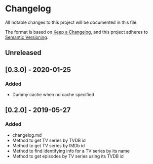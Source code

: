 # Changelog
All notable changes to this project will be documented in this file.

The format is based on [Keep a Changelog](https://keepachangelog.com/en/1.0.0/),
and this project adheres to [Semantic Versioning](https://semver.org/spec/v2.0.0.html).

## Unreleased

## [0.3.0] - 2020-01-25
### Added
- Dummy cache when no cache specified

## [0.2.0] - 2019-05-27
### Added
- changelog.md
- Method to get TV series by TVDB id
- Method to get TV series by IMDb id
- Method to find identifying info for a TV series by its name
- Method to get episodes by TV series using its TVDB id
